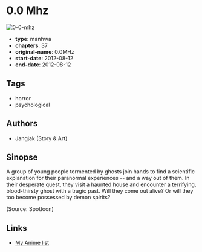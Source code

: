 # 0.0 Mhz

![0-0-mhz](https://cdn.myanimelist.net/images/manga/3/204820.jpg)

-   **type**: manhwa
-   **chapters**: 37
-   **original-name**: 0.0MHz
-   **start-date**: 2012-08-12
-   **end-date**: 2012-08-12

## Tags

-   horror
-   psychological

## Authors

-   Jangjak (Story & Art)

## Sinopse

A group of young people tormented by ghosts join hands to find a scientific explanation for their paranormal experiences -- and a way out of them. In their desperate quest, they visit a haunted house and encounter a terrifying, blood-thirsty ghost with a tragic past. Will they come out alive? Or will they too become possessed by demon spirits?

(Source: Spottoon)

## Links

-   [My Anime list](https://myanimelist.net/manga/111595/00_Mhz)
